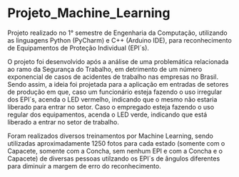 # Projeto_Machine_Learning
Projeto realizado no 1° semestre de Engenharia da Computação, utilizando as linguagens Python (PyCharm) e C++ (Arduino IDE), para reconhecimento de Equipamentos de Proteção Individual (EPI´s).

O projeto foi desenvolvido após a análise de uma problemática relacionada ao ramo da Segurança do Trabalho, em detrimento de um número exponencial de casos de acidentes de trabalho nas empresas no Brasil. 
Sendo assim, a ideia foi projetada para a aplicação em entradas de setores de produção em que, caso um funcionário esteja fazendo o uso irregular dos EPI´s, acenda o LED vermelho, indicando que o mesmo não estaria liberado para entrar no setor. Caso o empregado esteja fazendo o uso regular dos equipamentos, acenda o LED verde, indicando que está liberado a entrar no setor de trabalho. 

Foram realizados diversos treinamentos por Machine Learning, sendo utilizadas aproximadamente 1250 fotos para cada estado (somente com o Capacete, somente com a Concha, sem nenhum EPI e com a Concha e o Capacete) de diversas pessoas utilzando os EPI´s de ângulos diferentes para diminuir a margem de erro do reconhecimento.


